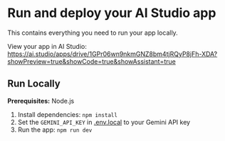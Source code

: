 # Run and deploy your AI Studio app

This contains everything you need to run your app locally.

View your app in AI Studio: https://ai.studio/apps/drive/1GPr06wn9nkmGNZ8bm4tjRQyP8jFh-XDA?showPreview=true&showCode=true&showAssistant=true

## Run Locally

**Prerequisites:**  Node.js


1. Install dependencies:
   `npm install`
2. Set the `GEMINI_API_KEY` in [.env.local](.env.local) to your Gemini API key
3. Run the app:
   `npm run dev`
